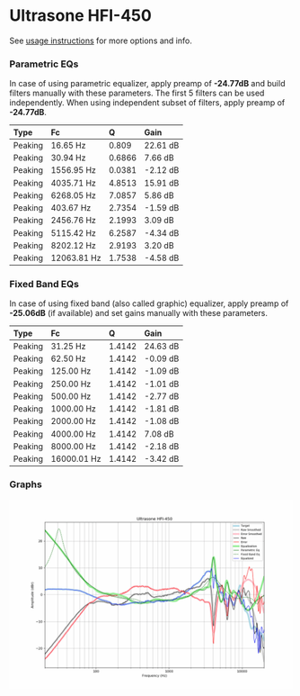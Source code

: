 # Ultrasone HFI-450
See [usage instructions](https://github.com/jaakkopasanen/AutoEq#usage) for more options and info.

### Parametric EQs
In case of using parametric equalizer, apply preamp of **-24.77dB** and build filters manually
with these parameters. The first 5 filters can be used independently.
When using independent subset of filters, apply preamp of **-24.77dB**.

| Type    | Fc          |      Q | Gain     |
|:--------|:------------|:-------|:---------|
| Peaking | 16.65 Hz    | 0.809  | 22.61 dB |
| Peaking | 30.94 Hz    | 0.6866 | 7.66 dB  |
| Peaking | 1556.95 Hz  | 0.0381 | -2.12 dB |
| Peaking | 4035.71 Hz  | 4.8513 | 15.91 dB |
| Peaking | 6268.05 Hz  | 7.0857 | 5.86 dB  |
| Peaking | 403.67 Hz   | 2.7354 | -1.59 dB |
| Peaking | 2456.76 Hz  | 2.1993 | 3.09 dB  |
| Peaking | 5115.42 Hz  | 6.2587 | -4.34 dB |
| Peaking | 8202.12 Hz  | 2.9193 | 3.20 dB  |
| Peaking | 12063.81 Hz | 1.7538 | -4.58 dB |

### Fixed Band EQs
In case of using fixed band (also called graphic) equalizer, apply preamp of **-25.06dB**
(if available) and set gains manually with these parameters.

| Type    | Fc          |      Q | Gain     |
|:--------|:------------|:-------|:---------|
| Peaking | 31.25 Hz    | 1.4142 | 24.63 dB |
| Peaking | 62.50 Hz    | 1.4142 | -0.09 dB |
| Peaking | 125.00 Hz   | 1.4142 | -1.09 dB |
| Peaking | 250.00 Hz   | 1.4142 | -1.01 dB |
| Peaking | 500.00 Hz   | 1.4142 | -2.77 dB |
| Peaking | 1000.00 Hz  | 1.4142 | -1.81 dB |
| Peaking | 2000.00 Hz  | 1.4142 | -1.08 dB |
| Peaking | 4000.00 Hz  | 1.4142 | 7.08 dB  |
| Peaking | 8000.00 Hz  | 1.4142 | -2.18 dB |
| Peaking | 16000.01 Hz | 1.4142 | -3.42 dB |

### Graphs
![](./Ultrasone%20HFI-450.png)
